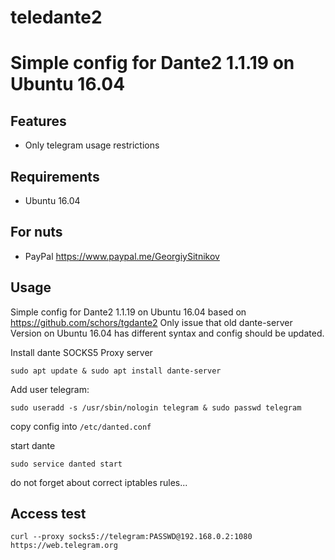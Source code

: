 # teledante2
Simple config for Dante2 1.1.19 on Ubuntu 16.04
===============================================

Features
--------
* Only telegram usage restrictions

Requirements
------------

* Ubuntu 16.04

For nuts
--------

* PayPal https://www.paypal.me/GeorgiySitnikov

Usage
-----------------

Simple config for Dante2 1.1.19 on Ubuntu 16.04
based on https://github.com/schors/tgdante2
Only issue that old dante-server Version on Ubuntu 16.04
has different syntax and config should be updated.

Install dante SOCKS5 Proxy server
```
sudo apt update & sudo apt install dante-server
```

Add user telegram:
```
sudo useradd -s /usr/sbin/nologin telegram & sudo passwd telegram
```

copy config into ```/etc/danted.conf```

start dante
```
sudo service danted start
```
do not forget about correct iptables rules...

Access test
-----------

```console
curl --proxy socks5://telegram:PASSWD@192.168.0.2:1080 https://web.telegram.org
```
